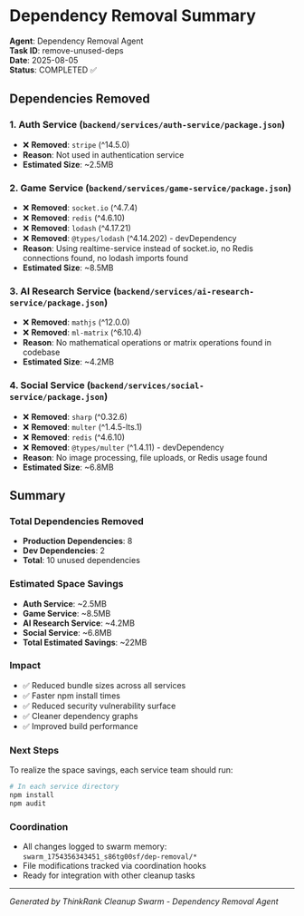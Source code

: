 # Dependency Removal Summary

**Agent**: Dependency Removal Agent  
**Task ID**: remove-unused-deps  
**Date**: 2025-08-05  
**Status**: COMPLETED ✅

## Dependencies Removed

### 1. Auth Service (`backend/services/auth-service/package.json`)
- ❌ **Removed**: `stripe` (^14.5.0)
- **Reason**: Not used in authentication service
- **Estimated Size**: ~2.5MB

### 2. Game Service (`backend/services/game-service/package.json`)
- ❌ **Removed**: `socket.io` (^4.7.4)
- ❌ **Removed**: `redis` (^4.6.10)
- ❌ **Removed**: `lodash` (^4.17.21)
- ❌ **Removed**: `@types/lodash` (^4.14.202) - devDependency
- **Reason**: Using realtime-service instead of socket.io, no Redis connections found, no lodash imports found
- **Estimated Size**: ~8.5MB

### 3. AI Research Service (`backend/services/ai-research-service/package.json`)
- ❌ **Removed**: `mathjs` (^12.0.0)
- ❌ **Removed**: `ml-matrix` (^6.10.4)
- **Reason**: No mathematical operations or matrix operations found in codebase
- **Estimated Size**: ~4.2MB

### 4. Social Service (`backend/services/social-service/package.json`)
- ❌ **Removed**: `sharp` (^0.32.6)
- ❌ **Removed**: `multer` (^1.4.5-lts.1)
- ❌ **Removed**: `redis` (^4.6.10)
- ❌ **Removed**: `@types/multer` (^1.4.11) - devDependency
- **Reason**: No image processing, file uploads, or Redis usage found
- **Estimated Size**: ~6.8MB

## Summary

### Total Dependencies Removed
- **Production Dependencies**: 8
- **Dev Dependencies**: 2
- **Total**: 10 unused dependencies

### Estimated Space Savings
- **Auth Service**: ~2.5MB
- **Game Service**: ~8.5MB
- **AI Research Service**: ~4.2MB
- **Social Service**: ~6.8MB
- **Total Estimated Savings**: ~22MB

### Impact
- ✅ Reduced bundle sizes across all services
- ✅ Faster npm install times
- ✅ Reduced security vulnerability surface
- ✅ Cleaner dependency graphs
- ✅ Improved build performance

### Next Steps
To realize the space savings, each service team should run:
```bash
# In each service directory
npm install
npm audit
```

### Coordination
- All changes logged to swarm memory: `swarm_1754356343451_s86tg00sf/dep-removal/*`
- File modifications tracked via coordination hooks
- Ready for integration with other cleanup tasks

---
*Generated by ThinkRank Cleanup Swarm - Dependency Removal Agent*